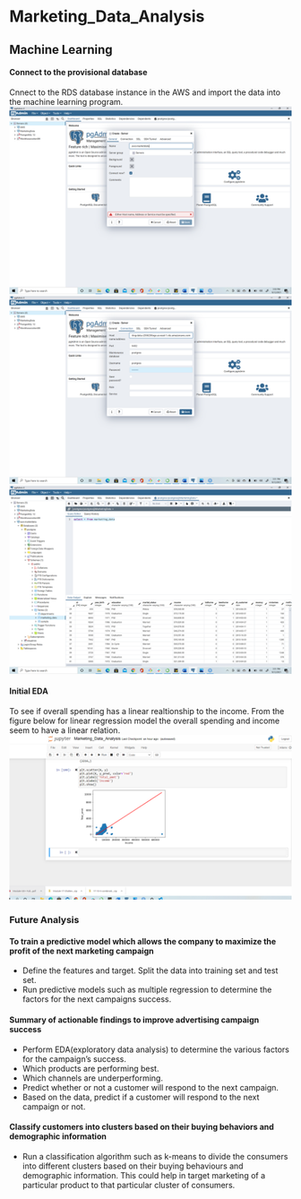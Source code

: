 # Marketing_Data_Analysis
## Machine Learning
#### Connect to the provisional database
Cnnect to the RDS database instance in the AWS and import the data into the machine learning program.
![image](https://github.com/bhaskarborah/Marketing_Data_Analysis/blob/vijaya/Resources/createserver.png)
![image](https://github.com/bhaskarborah/Marketing_Data_Analysis/blob/vijaya/Resources/create_connectiontoaws.png)
![image](https://github.com/bhaskarborah/Marketing_Data_Analysis/blob/vijaya/Resources/acessdata.png)

#### Initial EDA
To see if overall spending has a linear realtionship to the income. From the figure below for linear regression model the overall spending and income seem to have a linear relation.
![image](https://github.com/bhaskarborah/Marketing_Data_Analysis/blob/vijaya/Resources/LinearRegression.png)

### Future Analysis

#### To train a predictive model which allows the company to maximize the profit of the next marketing campaign
- Define the features and target. Split the data into training set and test set. 
- Run predictive models such as multiple regression to determine the factors for the next campaigns success.
#### Summary of actionable findings to improve advertising campaign success
- Perform EDA(exploratory data analysis) to determine the various factors for the campaign’s success.
- Which products are performing best.
- Which channels are underperforming.
- Predict whether or not a customer will respond to the next campaign.
- Based on the data,  predict if a customer will respond to the next campaign or not.
#### Classify customers into clusters based on their buying behaviors and demographic information
- Run a classification algorithm such as k-means to divide the consumers into different clusters based on their buying behaviours and demographic information. This could help in target marketing of a particular product to that particular cluster of consumers.
